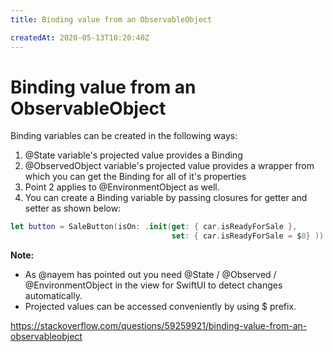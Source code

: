 ```yaml
---
title: Binding value from an ObservableObject

createdAt: 2020-05-13T10:20:40Z
---
```


# Binding value from an ObservableObject

Binding variables can be created in the following ways:

1. @State variable's projected value provides a Binding<Value>
2. @ObservedObject variable's projected value provides a wrapper from which you can get the Binding<Subject> for all of it's properties
3. Point 2 applies to @EnvironmentObject as well.
4. You can create a Binding variable by passing closures for getter and setter as shown below:
```swift
let button = SaleButton(isOn: .init(get: { car.isReadyForSale },
                                    set: { car.isReadyForSale = $0} ))
```

**Note:**
- As @nayem has pointed out you need @State / @Observed / @EnvironmentObject in the view for SwiftUI to detect changes automatically.
- Projected values can be accessed conveniently by using $ prefix.

https://stackoverflow.com/questions/59259921/binding-value-from-an-observableobject
